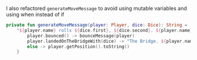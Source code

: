 I also refactored `generateMoveMessage` to avoid using mutable variables and using when instead of if

```kotlin
private fun generateMoveMessage(player: Player, dice: Dice): String =
    "${player.name} rolls ${dice.first}, ${dice.second}. ${player.name} moves from ${oldPositionName(player)} to " + when {
        player.bounced() -> bounceMessage(player)
        player.landedOnTheBridgeWith(dice) -> "The Bridge. ${player.name} jumps to ${player.getPosition()}"
        else -> player.getPosition().toString()
    }
```

